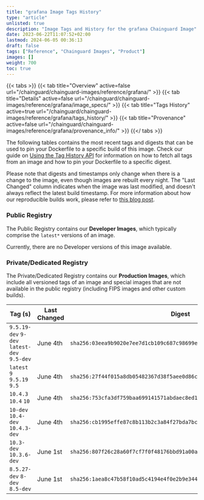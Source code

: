```yaml
---
title: "grafana Image Tags History"
type: "article"
unlisted: true
description: "Image Tags and History for the grafana Chainguard Image"
date: 2023-06-22T11:07:52+02:00
lastmod: 2024-06-05 00:36:13
draft: false
tags: ["Reference", "Chainguard Images", "Product"]
images: []
weight: 700
toc: true
---
```


{{< tabs >}}
{{< tab title="Overview" active=false url="/chainguard/chainguard-images/reference/grafana/" >}}
{{< tab title="Details" active=false url="/chainguard/chainguard-images/reference/grafana/image_specs/" >}}
{{< tab title="Tags History" active=true url="/chainguard/chainguard-images/reference/grafana/tags_history/" >}}
{{< tab title="Provenance" active=false url="/chainguard/chainguard-images/reference/grafana/provenance_info/" >}}
{{</ tabs >}}

The following tables contains the most recent tags and digests that can be used to pin your Dockerfile to a specific build of this image. Check our guide on [Using the Tag History API](/chainguard/chainguard-images/using-the-tag-history-api/) for information on how to fetch all tags from an image and how to pin your Dockerfile to a specific digest.

Please note that digests and timestamps only change when there is a change to the image, even though images are rebuilt every night. The "Last Changed" column indicates when the image was last modified, and doesn't always reflect the latest build timestamp. For more information about how our reproducible builds work, please refer to [this blog post](https://www.chainguard.dev/unchained/reproducing-chainguards-reproducible-image-builds).

### Public Registry
The Public Registry contains our **Developer Images**, which typically comprise the `latest*` versions of an image.

Currently, there are no Developer versions of this image available.

### Private/Dedicated Registry
The Private/Dedicated Registry contains our **Production Images**, which include all versioned tags of an image and special images that are not available in the public registry (including FIPS images and other custom builds).

| Tag (s)                                      | Last Changed | Digest                                                                    |
|----------------------------------------------|--------------|---------------------------------------------------------------------------|
|  `9.5.19-dev` `9-dev` `latest-dev` `9.5-dev` | June 4th     | `sha256:03eea9b9020e7ee7d1cb109c687c98699e99326aa6f2d36f9674a1ae23ebbc3b` |
|  `latest` `9` `9.5.19` `9.5`                 | June 4th     | `sha256:27f44f015a8db05482367d38f5aee0d86c124ea814cb4c220b8012a60966e7c0` |
|  `10.4.3` `10.4` `10`                        | June 4th     | `sha256:753cfa3df759baa699141571abdaec8ed19d8ea5719166754e86ab539b1f2b6b` |
|  `10-dev` `10.4-dev` `10.4.3-dev`            | June 4th     | `sha256:cb1995effe87c8b113b2c3a84f27bda7bc46a5fe3758e75040fcef66e171b352` |
|  `10.3-dev` `10.3.6-dev`                     | June 1st     | `sha256:807f26c28a60f7cf7f0f48176bbd91a00ad9fc37d01da6afc91d9e4c00cd1545` |
|  `8.5.27-dev` `8-dev` `8.5-dev`              | June 1st     | `sha256:1aea8c47b58f10ad5c4194e4f0e2b9e3442248d9ad9b196143fa7783b0302c50` |

